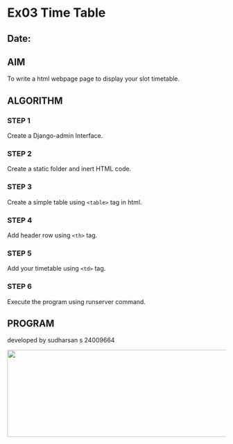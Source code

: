 # Ex03 Time Table
## Date:

## AIM
To write a html webpage page to display your slot timetable.

## ALGORITHM
### STEP 1
Create a Django-admin Interface.

### STEP 2
Create a static folder and inert HTML code.

### STEP 3
Create a simple table using ```<table>``` tag in html.

### STEP 4
Add header row using ```<th>``` tag.

### STEP 5
Add your timetable using ```<td>``` tag.

### STEP 6
Execute the program using runserver command.

## PROGRAM
developed by sudharsan s
24009664
<html>
<head>


<img src="c:\Users\sudharshan\Pictures\Screenshots\Screenshot 2024-10-19 110840.png" alt="" width="1212" height="200">
<!DOCTYPE html>
<html lang="en">
<head>
    <meta charset="UTF-8">
    <meta name="viewport" content="width=device-width, initial-scale=1.0">
    <title>SLOT TIMETABLE - Sudharsan S (24009664)</title>
    <style>
        table {
            border-collapse: collapse;
            width: 50%; /* Set table width */
        }

        th, td {
            border: 8px solid black;
            padding: 6.5px;
            text-align: center;
        }

        th {
            background-color: palegoldenrod;
        }

        .day {
            background-color: green;
        }
    </style>
</head>
<body>
    <h1>SLOT TIME TABLE - SUDHARSAN S</h1>
    
    <table>
        <thead>
            <tr>
                <th>TIME</th>
                <th>MONDAY</th>
                <th>TUESDAY</th>
                <th>WEDNESDAY</th>
                <th>THURSDAY</th>
                <th>FRIDAY</th>
                <th>Saturday</th>
            </tr>
        </thead>
        <tbody>
            <tr>
                <td>8:00 AM - 10:00 AM</td>
                <td>DIGITAL</td>
                <td>ENVIRONMENTAL SCIENCE</td>
                <td>FREE HOUR</td>
                <td>ML</td>
                <td>ML</td>
                <td>FREE HOUR</td>
            </tr>
            <tr>
                <td>10:00 AM - 12:00 PM</td> <!-- Fixed AM/PM format -->
                <td>PHYSICS</td>
                <td>FREE HOUR</td>
                <td>PYTHON PROGRAMMING</td> <!-- Fixed typo -->
                <td>MATHS</td>
                <td>WEB APPLICATIONS</td>
                <td>WEB</td>
            </tr>
            <tr>
                <td>12:00 PM - 1:00 PM</td>
                <td colspan="6">LUNCH</td>
            </tr>
            <tr>
                <td>1:00 PM - 3:00 PM</td>
                <td>WEB</td>
                <td>DIGITAL</td>
                <td>FREE HOUR</td>
                <td>PHYSICS</td>
                <td>PYTHON</td>
                <td>PROBABILITY</td>
            </tr>
        </tbody>
    </table>

    <br><br>

    <h1>Subject Code</h1>
    <table>
        <thead>
            <tr>
                <th>S.No</th>
                <th>Subject Code</th>
                <th>Subject Name</th>
            </tr>
        </thead>
        <tbody>
            <tr>
                <td>1</td>
                <td>SH3214</td>
                <td>Quantum Physics</td>
            </tr>
            <tr>
                <td>2</td>
                <td>19MA222</td>
                <td>Maths</td>
            </tr>
            <tr>
                <td>3</td>
                <td>19EE404</td>
                <td>Digital Electronics</td>
            </tr>
            <tr>
                <td>4</td>
                <td>19CS420</td>
                <td>IOT</td>
            </tr>
            <tr>
                <td>5</td>
                <td>19AI414</td>
                <td>Web Application</td>
            </tr>
            <tr>
                <td>6</td>
                <td>19AI410</td>
                <td>Machine Learning</td>
            </tr>
            <tr>
                <td>7</td>
                <td>19AI301</td>
                <td>Python Programming</td>
            </tr>
        </tbody>
    </table>
</body>
</html>




## OUTPUT
![Screenshot 2024-10-20 191650](https://github.com/user-attachments/assets/9d4ec588-fd0e-4881-a4a1-853f95f3e078)



## RESULT
The program for creating slot timetable using basic HTML tags is executed successfully.

